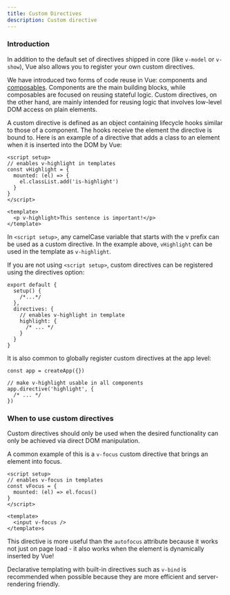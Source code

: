 ```yaml
---
title: Custom Directives
description: Custom directive
---
```


### Introduction​
In addition to the default set of directives shipped in core (like `v-model` or `v-show`), Vue also allows you to register your own custom directives.

We have introduced two forms of code reuse in Vue: components and [composables](reuseable/composables). Components are the main building blocks, while composables are focused on reusing stateful logic. Custom directives, on the other hand, are mainly intended for reusing logic that involves low-level DOM access on plain elements.

A custom directive is defined as an object containing lifecycle hooks similar to those of a component. The hooks receive the element the directive is bound to. Here is an example of a directive that adds a class to an element when it is inserted into the DOM by Vue:

```
<script setup>
// enables v-highlight in templates
const vHighlight = {
  mounted: (el) => {
    el.classList.add('is-highlight')
  }
}
</script>

<template>
  <p v-highlight>This sentence is important!</p>
</template>
```

In `<script setup>`, any camelCase variable that starts with the v prefix can be used as a custom directive. In the example above, `vHighlight` can be used in the template as `v-highlight`.

If you are not using `<script setup>`, custom directives can be registered using the directives option:

```
export default {
  setup() {
    /*...*/
  },
  directives: {
    // enables v-highlight in template
    highlight: {
      /* ... */
    }
  }
}
```

It is also common to globally register custom directives at the app level:

```
const app = createApp({})

// make v-highlight usable in all components
app.directive('highlight', {
  /* ... */
})
```

### When to use custom directives​
Custom directives should only be used when the desired functionality can only be achieved via direct DOM manipulation.

A common example of this is a `v-focus` custom directive that brings an element into focus.

```
<script setup>
// enables v-focus in templates
const vFocus = {
  mounted: (el) => el.focus()
}
</script>

<template>
  <input v-focus />
</template>s
```

This directive is more useful than the `autofocus` attribute because it works not just on page load - it also works when the element is dynamically inserted by Vue!

Declarative templating with built-in directives such as `v-bind` is recommended when possible because they are more efficient and server-rendering friendly.
